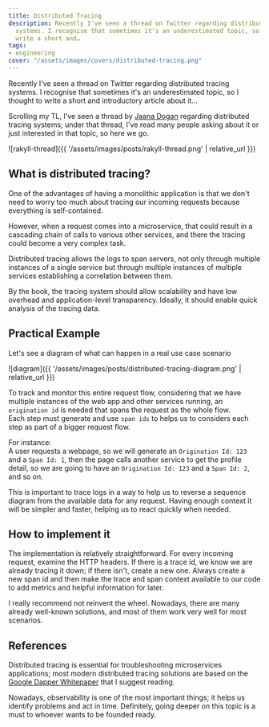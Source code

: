 ```yaml
---
title: Distributed Tracing
description: Recently I've seen a thread on Twitter regarding distributed tracing
  systems. I recognise that sometimes it's an underestimated topic, so I thought to
  write a short and…
tags:
- engineering
cover: "/assets/images/covers/distributed-tracing.png"
---
```



Recently I've seen a thread on Twitter regarding distributed tracing systems. I recognise that sometimes it's an underestimated topic, so I thought to write a short and introductory article about it...


Scrolling my TL, I've seen a thread by [Jaana Dogan](https://twitter.com/rakyll) regarding distributed tracing systems; under that thread, I've read many people asking about it or just interested in that topic, so here we go.

![rakyll-thread]({{ '/assets/images/posts/rakyll-thread.png' | relative_url }})

## What is distributed tracing?

One of the advantages of having a monolithic application is that we don't need to worry too much about tracing our incoming requests because everything is self-contained.   

However, when a request comes into a microservice, that could result in a cascading chain of calls to various other services, and there the tracing could become a very complex task.

Distributed tracing allows the logs to span servers, not only through multiple instances of a single service but through multiple instances of multiple services establishing a correlation between them.    

By the book, the tracing system should allow scalability and have low overhead and application-level transparency. Ideally, it should enable quick analysis of the tracing data.

## Practical Example

Let's see a diagram of what can happen in a real use case scenario

![diagram]({{ '/assets/images/posts/distributed-tracing-diagram.png' | relative_url }})

To track and monitor this entire request flow, considering that we have multiple instances of the web app and other services running, an `origination id` is needed that spans the request as the whole flow.   
Each step must generate and use `span ids` to helps us to considers each step as part of a bigger request flow.

For instance:   
A user requests a webpage, so we will generate an `Origination Id: 123` and a `Span Id: 1`, then the page calls another service to get the profile detail, so we are going to have an `Origination Id: 123` and a `Span Id: 2`, and so on.   

This is important to trace logs in a way to help us to reverse a sequence diagram from the available data for any request. Having enough context it will be simpler and faster, helping us to react quickly when needed.

## How to implement it

The implementation is relatively straightforward. For every incoming request, examine the HTTP headers. If there is a trace id, we know we are already tracing it down; if there isn't, create a new one. Always create a new span id and then make the trace and span context available to our code to add metrics and helpful information for later.   

I really recommend not reinvent the wheel. Nowadays, there are many already well-known solutions, and most of them work very well for most scenarios.

## References

Distributed tracing is essential for troubleshooting microservices applications; most modern distributed tracing solutions are based on the [Google Dapper Whitepaper](https://static.googleusercontent.com/media/research.google.com/en//pubs/archive/36356.pdf) that I suggest reading.

Nowadays, observability is one of the most important things; it helps us identify problems and act in time. Definitely, going deeper on this topic is a must to whoever wants to be founded ready.
